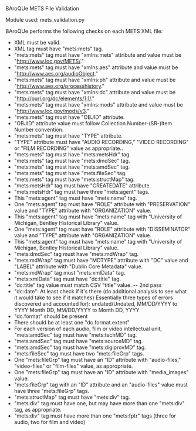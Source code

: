 BAroQUe METS File Validation

Module used: mets_validation.py

BAroQUe performs the following checks on each METS XML file:

  - XML must be valid.
  - XML tag must have "mets:mets" tag.
  - "mets:mets" tag must have "xmlns:mets" attribute and value must be "http://www.loc.gov/METS/."
  - "mets:mets" tag must have "xmlns:aes" attribute and value must be "http://www.aes.org/audioObject."
  - "mets:mets" tag must have "xmlns:ph" attribute and value must be "http://www.aes.org/processhistory."
  - "mets:mets" tag must have "xmlns:dc" attribute and value must be "http://purl.org/dc/elements/1.1/."
  - "mets:mets" tag must have "xmlns:mods" attribute and value must be "http://www.loc.gov/mods/v3."
  - "mets:mets" tag must have "OBJID" attribute.
  - "OBJID" attribute value must follow Collection Number-(SR-)Item Number convention.
  - "mets:mets" tag must have "TYPE" attribute.
  - "TYPE" attribute must have "AUDIO RECORDING," "VIDEO RECORDING" or "FILM RECORDING" value as appropriate..
  - "mets:mets" tag must have "mets:metsHdr" tag.
  - "mets:mets" tag must have "mets:dmdSec" tag.
  - "mets:mets" tag must have "mets:amdSec" tag.
  - "mets:mets" tag must have "mets:fileSec" tag.
  - "mets:mets" tag must have "mets:structMap" tag.
  - "mets:metsHdr" tag must have "CREATEDATE" attribute.
  - "mets:metsHdr" tag must have three "mets:agent" tags.
  - This "mets:agent" tag must have "mets:name" tag.
  - One "mets:agent" tag must have "ROLE" attribute with "PRESERVATION" value and "TYPE" attribute with "ORGANIZATION" value.
  - This "mets:agent" tag must have "mets:name" tag with "University of Michigan, Bentley Historical Library" value.
  - One "mets:agent" tag must have "ROLE" attribute with "DISSEMINATOR" value and "TYPE" attribute with "ORGANIZATION" value.
  - This "mets:agent" tag must have "mets:name" tag with "University of Michigan, Bentley Historical Library" value.
  - "mets:dmdSec" tag must have "mets:mdWrap" tag.
  - "mets:mdWrap" tag must have "MDTYPE" attribute with "DC" value and "LABEL" attribute with "Dublin Core Metadata" value.
  - "mets:mdWrap" tag must "mets:xmlData" tag.
  - "mets:xmlData" tag must have "dc:title" tag.
  - "dc:title" tag value must match CSV "title" value. -- 2nd pass
  - "dc:date": At least check if it's there (do additional analysis to see what it would take to see if it matches)
          Essentially three types of errors discovered and accounted for): undated/Undated, MM/DD/YYYY to YYYY Month DD, MM/DD/YYYY to Month DD, YYYY
  - "dc.format" should be present
  - There should be at least one "dc.format.extent"
  - For each version of each audio, film or video intellectual unit, "mets:amdSec" tag must have "mets:techMD" tag.
  - "mets:amdSec" tag must have "mets:sourceMD" tag.
  - "mets:amdSec" tag must have "mets:digiprovMD" tag.
  - "mets:fileSec" tag must have two "mets:fileGrp" tags.
  - One "mets:fileGrp" tag must have an "ID" attribute with "audio-files," "video-files" or "film-files" value, as appropriate.
  - One "mets:fileGrp" tag must have an "ID" attribute with "media_images" value.
  - "mets:fileGrp" tag with an "ID" attribute and an "audio-files" value must have three "mets:fileGrp" tags.
  - "mets:structMap" tag must have "mets:div" tag.
  - "mets:div" tag must have one, but may have more than one "mets:div" tag, as appropriate.
  - "mets:div" tag must have more than one "mets:fptr" tags (three for audio, two for film and video)
